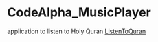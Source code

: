 # CodeAlpha_MusicPlayer
application to listen to Holy Quran
<a href="https://anwartareka.github.io/CodeAlpha_MusicPlayer/">ListenToQuran</a>
